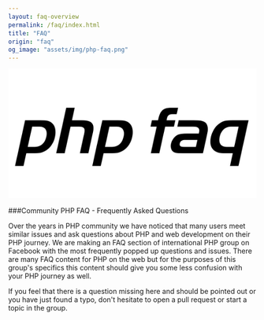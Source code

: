 ```yaml
---
layout: faq-overview
permalink: /faq/index.html
title: "FAQ"
origin: "faq"
og_image: "assets/img/php-faq.png"
---
```

<div style="text-align:center;">
    <img src="/assets/img/php-faq.png" alt="PHP FAQ">
</div>

###Community PHP FAQ - Frequently Asked Questions

Over the years in PHP community we have noticed that many users meet similar issues and ask questions about PHP and web development on their PHP journey. We are making an FAQ section of international PHP group on Facebook with the most frequently popped up questions and issues. There are many FAQ content for PHP on the web but for the purposes of this group's specifics this content should give you some less confusion with your PHP journey as well.

If you feel that there is a question missing here and should be pointed out or you have just found a typo, don't hesitate to open a pull request or start a topic in the group.
